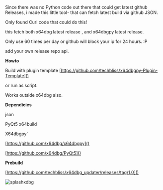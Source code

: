 Since there was no Python code out there that could get latest github Releases, i made this little tool-
that can fetch latest build via github JSON.

Only found Curl code that could do this!

this fetch both x64dbg latest release , and x64dbgpy latest release.

Only use 60 times per day or github will block your ip for 24 hours. :P

add your own release repo api.


**Howto**

Build with plugin template [https://github.com/techbliss/x64dbgpy-Plugin-Template]() 

or run as script.

Works outside x64dbg also.


**Dependicies**

json

PyQt5 x64build

X64dbgpy`


[https://github.com/x64dbg/x64dbgpy]()

[https://github.com/x64dbg/PyQt5]()


**Prebuild**

[https://github.com/techbliss/x64dbg_updater/releases/tag/1.0]()


![splashxdbg](https://cloud.githubusercontent.com/assets/3592375/16281757/0cb6501a-38c6-11e6-8d52-954b3cfdcc82.png)
